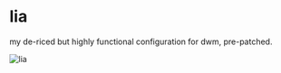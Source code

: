 # lia
my de-riced but highly functional configuration for dwm, pre-patched.

![lia](https://user-images.githubusercontent.com/90430427/195224865-6ca3700a-d11b-4bec-a540-0c90afac712b.jpg)


